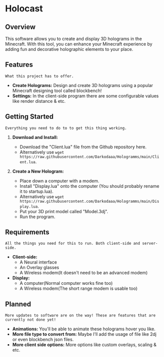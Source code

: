 # Holocast

## Overview

This software allows you to create and display 3D holograms in the Minecraft. With this tool, you can enhance your Minecraft experience by adding fun and decorative holographic elements to your place.

## Features
    What this project has to offer.
- **Create Holograms:** Design and create 3D holograms using a popular Minecraft designing tool called blockbench!
- **Settings:** In the client-side program there are some configurable values like render distance & etc.

## Getting Started
    Everything you need to do to to get this thing working.
1. **Download and Install:**
   - Download the "Client.lua" file from the Github repository here.
   - Alternatively use ```wget https://raw.githubusercontent.com/Darkodaaa/Hologramms/main/Client.lua```.

2. **Create a New Hologram:**
   - Place down a computer with a modem.
   - Install "Display.lua" onto the computer (You should probably rename it to startup.lua).
   - Alternatively use ```wget https://raw.githubusercontent.com/Darkodaaa/Hologramms/main/Display.lua```.
   - Put your 3D print model called "Model.3dj".
   - Run the program.

## Requirements
    All the things you need for this to run. Both client-side and server-side.
   - **Client-side:**
        - A Neural interface
        - An Overlay glasses
        - A Wireless modem(It doesn't need to be an advanced modem)
   - **Display:**
        - A computer(Normal computer works fine too)
        - A Wireless modem(The short range modem is usable too)

## Planned
    More updates to software are on the way! These are features that are currently not done yet!
   - **Animations:** You'll be able to animate these holograms hover you like.
   - **More file type to convert from:** Maybe I'll add the usage of file like 2dj or even blockbench json files.
   - **More client side options:** More options like custom overlays, scaling & etc.
